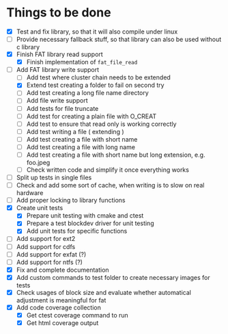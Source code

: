 
# Things to be done

- [x] Test and fix library, so that it will also compile under linux
- [ ] Provide necessary fallback stuff, so that library can also be used without c library
- [x] Finish FAT library read support
  - [x] Finish implementation of `fat_file_read`
- [ ] Add FAT library write support
  - [ ] Add test where cluster chain needs to be extended
  - [x] Extend test creating a folder to fail on second try
  - [ ] Add test creating a long file name directory
  - [ ] Add file write support
  - [ ] Add tests for file truncate
  - [ ] Add test for creating a plain file with O_CREAT
  - [ ] Add test to ensure that read only is working correctly
  - [ ] Add test writing a file ( extending )
  - [ ] Add test creating a file with short name
  - [ ] Add test creating a file with long name
  - [ ] Add test creating a file with short name but long extension, e.g. foo.jpeg
  - [ ] Check written code and simplify it once everything works
- [ ] Split up tests in single files
- [ ] Check and add some sort of cache, when writing is to slow on real hardware
- [ ] Add proper locking to library functions
- [x] Create unit tests
  - [x] Prepare unit testing with cmake and ctest
  - [x] Prepare a test blockdev driver for unit testing
  - [x] Add unit tests for specific functions
- [ ] Add support for ext2
- [ ] Add support for cdfs
- [ ] Add support for exfat (?)
- [ ] Add support for ntfs (?)
- [x] Fix and complete documentation
- [x] Add custom commands to test folder to create necessary images for tests
- [x] Check usages of block size and evaluate whether automatical adjustment is meaningful for fat
- [x] Add code coverage collection
  - [x] Get ctest coverage command to run
  - [x] Get html coverage output
